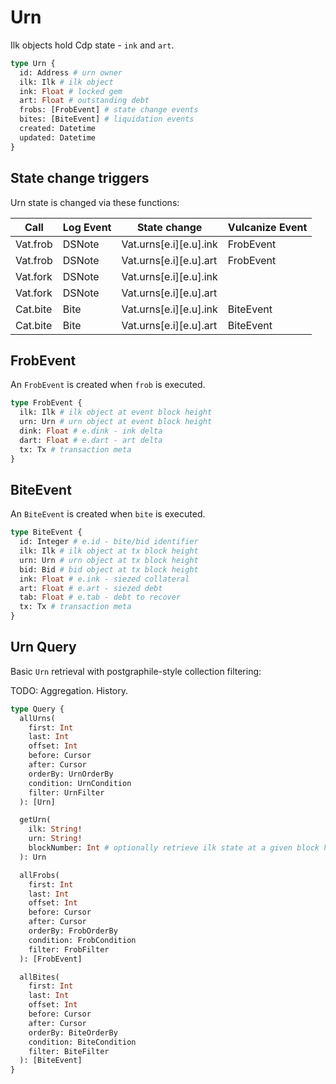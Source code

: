 # Urn

Ilk objects hold Cdp state - `ink` and `art`.

```graphql
type Urn {
  id: Address # urn owner
  ilk: Ilk # ilk object
  ink: Float # locked gem
  art: Float # outstanding debt
  frobs: [FrobEvent] # state change events
  bites: [BiteEvent] # liquidation events
  created: Datetime
  updated: Datetime
}
```

## State change triggers

Urn state is changed via these functions:

| Call     | Log Event | State change           | Vulcanize Event |
| -------- | --------- | ---------------------- | --------------- |
| Vat.frob | DSNote    | Vat.urns[e.i][e.u].ink | FrobEvent       |
| Vat.frob | DSNote    | Vat.urns[e.i][e.u].art | FrobEvent       |
| Vat.fork | DSNote    | Vat.urns[e.i][e.u].ink |                 |
| Vat.fork | DSNote    | Vat.urns[e.i][e.u].art |                 |
| Cat.bite | Bite      | Vat.urns[e.i][e.u].ink | BiteEvent       |
| Cat.bite | Bite      | Vat.urns[e.i][e.u].art | BiteEvent       |

## FrobEvent

An `FrobEvent` is created when `frob` is executed.

```graphql
type FrobEvent {
  ilk: Ilk # ilk object at event block height
  urn: Urn # urn object at event block height
  dink: Float # e.dink - ink delta
  dart: Float # e.dart - art delta
  tx: Tx # transaction meta
}
```

## BiteEvent

An `BiteEvent` is created when `bite` is executed.

```graphql
type BiteEvent {
  id: Integer # e.id - bite/bid identifier
  ilk: Ilk # ilk object at tx block height
  urn: Urn # urn object at tx block height
  bid: Bid # bid object at tx block height
  ink: Float # e.ink - siezed collateral
  art: Float # e.art - siezed debt
  tab: Float # e.tab - debt to recover
  tx: Tx # transaction meta
}
```

## Urn Query

Basic `Urn` retrieval with postgraphile-style collection filtering:

TODO: Aggregation. History.

```graphql
type Query {
  allUrns(
    first: Int
    last: Int
    offset: Int
    before: Cursor
    after: Cursor
    orderBy: UrnOrderBy
    condition: UrnCondition
    filter: UrnFilter
  ): [Urn]

  getUrn(
    ilk: String!
    urn: String!
    blockNumber: Int # optionally retrieve ilk state at a given block height
  ): Urn

  allFrobs(
    first: Int
    last: Int
    offset: Int
    before: Cursor
    after: Cursor
    orderBy: FrobOrderBy
    condition: FrobCondition
    filter: FrobFilter
  ): [FrobEvent]

  allBites(
    first: Int
    last: Int
    offset: Int
    before: Cursor
    after: Cursor
    orderBy: BiteOrderBy
    condition: BiteCondition
    filter: BiteFilter
  ): [BiteEvent]
}
```
